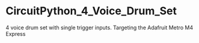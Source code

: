 # CircuitPython_4_Voice_Drum_Set
4 voice drum set with single trigger inputs.
Targeting the Adafruit Metro M4 Express
